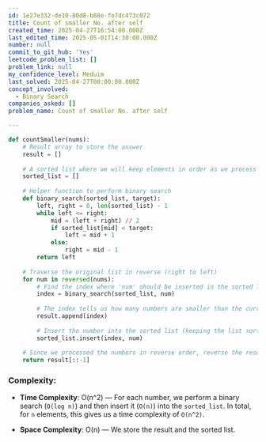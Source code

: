 ```yaml
---
id: 1e27e332-de10-80d0-b88e-fe7dc473c072
title: Count of smaller No. after self
created_time: 2025-04-27T16:54:00.000Z
last_edited_time: 2025-05-01T14:30:00.000Z
number: null
commit_to_git_hub: 'Yes'
leetcode_problem_list: []
problem_link: null
my_confidence_level: Meduim
last_solved: 2025-04-27T00:00:00.000Z
concept_involved:
  - Binary Search
companies_asked: []
problem_name: Count of smaller No. after self

---
```


```python
def countSmaller(nums):
    # Result array to store the answer
    result = []
    
    # A sorted list where we will keep elements in order as we process them
    sorted_list = []
    
    # Helper function to perform binary search
    def binary_search(sorted_list, target):
        left, right = 0, len(sorted_list) - 1
        while left <= right:
            mid = (left + right) // 2
            if sorted_list[mid] < target:
                left = mid + 1
            else:
                right = mid - 1
        return left
    
    # Traverse the original list in reverse (right to left)
    for num in reversed(nums):
        # Find the index where 'num' should be inserted in the sorted list
        index = binary_search(sorted_list, num)
        
        # The index tells us how many numbers are smaller than the current element
        result.append(index)
        
        # Insert the number into the sorted list (keeping the list sorted)
        sorted_list.insert(index, num)
    
    # Since we processed the numbers in reverse order, reverse the result to match original order
    return result[::-1]

```

### **Complexity**:

*   **Time Complexity**: O(n^2) — For each number, we perform a binary search (`O(log n)`) and then insert it (`O(n)`) into the `sorted_list`. In total, for `n` elements, this gives us a time complexity of `O(n^2)`.

*   **Space Complexity**: O(n) — We store the result and the sorted list.
